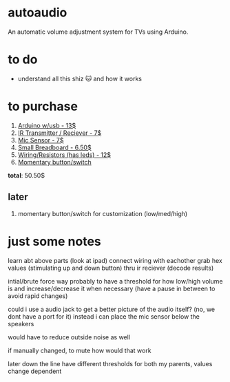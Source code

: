 # autoaudio
An automatic volume adjustment system for TVs using Arduino.

# to do
- understand all this shiz 🐱 and how it works

# to purchase
1. [Arduino w/usb - 13$](https://www.amazon.com/DORHEA-ATMEGA328P-Module-Micro-Controller-Compatible/dp/B08PZ36KBX/ref=sr_1_5?crid=FVI8JS7YDBGM&keywords=arduino%2Bnano%2Bv3&qid=1690081625&sprefix=arduino%2Bnano%2Bv3%2Caps%2C167&sr=8-5&th=1)
2. [IR Transmitter / Reciever - 7$](https://www.amazon.com/Emitter-Receiver-VS1838B-Infrared-Raspberry/dp/B07TLBJR5J/ref=sr_1_5?keywords=ir%2Btransmitter%2Band%2Breceiver&qid=1690080988&sprefix=ir%2Btransmit%2Caps%2C146&sr=8-5&th=1)
3. [Mic Sensor - 7$](https://www.amazon.com/Comidox-Sensitivity-Microphone-Detection-Arduino/dp/B07J6N734S/ref=sr_1_6?crid=SC0QAPQE5KG7&keywords=mic+sensor&qid=1690081002&sprefix=mic+sensor%2Caps%2C140&sr=8-6)
4. [Small Breadboard - 6.50$](https://www.amazon.com/HiLetgo-SYB-170-Breadboard-Colorful-Plates/dp/B071KCZZ4K/ref=sr_1_8?keywords=breadboard+small&qid=1690082823&sr=8-8)
5. [Wiring/Resistors (has leds) - 12$](https://www.amazon.com/EL-CK-002-Electronic-Breadboard-Capacitor-Potentiometer/dp/B01ERP6WL4/ref=sr_1_3?crid=1YOIUIVXA164Q&keywords=resistors%2Barduino&qid=1690081448&sprefix=resistors%2Barduino%2Caps%2C167&sr=8-3&th=1)
6. [Momentary button/switch](https://www.amazon.com/Momentary-Assortment-Pushbutton-Breadboard-Electronic/dp/B09R42NFGN/ref=sr_1_4?keywords=momentary%2Bpush%2Bbutton%2Bswitch%2Barduino&qid=1690094074&s=industrial&sprefix=momentary%2Bpush%2Bbutton%2Bswitch%2Bard%2Cindustrial%2C123&sr=1-4&th=1)

**total**: 50.50$

## later
1. momentary button/switch for customization (low/med/high)

# just some notes
learn abt above parts (look at ipad)
connect wiring with eachother
grab hex values (stimulating up and down button) thru ir reciever (decode results)

intial/brute force way probably to have a threshold for how low/high volume is and increase/decrease it when necessary 
(have a pause in between to avoid rapid changes)

could i use a audio jack to get a better picture of the audio itself? (no, we dont have a port for it)
instead i can place the mic sensor below the speakers

would have to reduce outside noise as well

if manually changed, to mute how would that work

later down the line have different thresholds for both my parents, values change dependent

